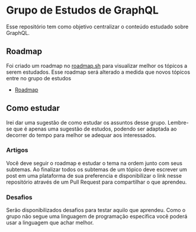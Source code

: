 # Grupo de Estudos de GraphQL

Esse repositório tem como objetivo centralizar o conteúdo estudado sobre GraphQL.

## Roadmap

Foi criado um roadmap no [roadmap.sh](roadmap.sh) para visualizar melhor os tópicos a serem estudados. Esse roadmap será alterado a medida que novos tópicos entre no grupo de estudos

- [Roadmap](https://draw.roadmap.sh/6886c339b349ac4092867948)

## Como estudar

Irei dar uma sugestão de como estudar os assuntos desse grupo. Lembre-se que é apenas uma sugestão de estudos, podendo ser adaptada ao decorrer do tempo para melhor se adequar aos interessados.

### Artigos

Você deve seguir o roadmap e estudar o tema na ordem junto com seus subtemas. Ao finalizar todos os subtemas de um tópico deve escrever um post em uma plataforma de sua preferencia e disponibilizar o link nesse repositório através de um Pull Request para compartilhar o que aprendeu.

### Desafios

Serão disponibilizados desafios para testar aquilo que aprendeu. Como o grupo não segue uma linguagem de programação especifica você poderá usar a linguagem que achar melhor.